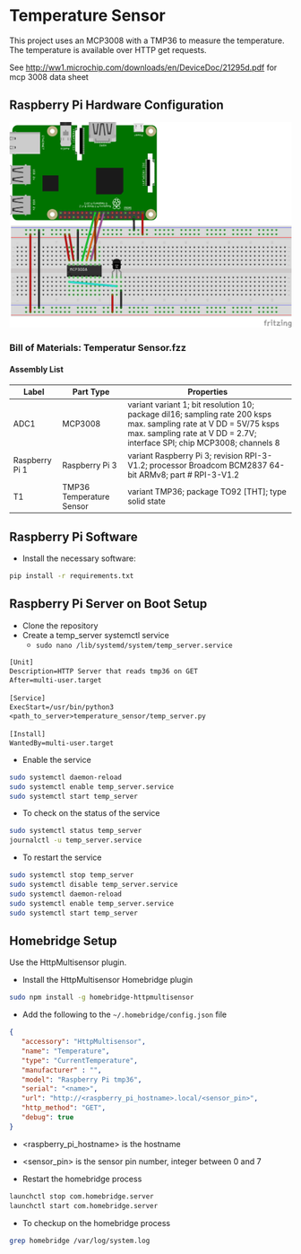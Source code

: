 # Temperature Sensor
This project uses an MCP3008 with a TMP36 to measure the temperature. The temperature is available over HTTP get requests.

See http://ww1.microchip.com/downloads/en/DeviceDoc/21295d.pdf for mcp 3008 data sheet

## Raspberry Pi Hardware Configuration
![](./docs/temperature_sensor.png)

### Bill of Materials: Temperatur Sensor.fzz


#### Assembly List

<table>

<thead>

<tr>

<th>Label</th>

<th>Part Type</th>

<th>Properties</th>

</tr>

</thead>

<tbody>

<tr>

<td>ADC1</td>

<td>MCP3008</td>

<td class="props">variant variant 1; bit resolution 10; package dil16; sampling rate 200 ksps max. sampling rate at V DD = 5V/75 ksps max. sampling rate at V DD = 2.7V; interface SPI; chip MCP3008; channels 8</td>

</tr>

<tr>

<td>Raspberry Pi 1</td>

<td>Raspberry Pi 3</td>

<td class="props">variant Raspberry Pi 3; revision RPI-3-V1.2; processor Broadcom BCM2837 64-bit ARMv8; part # RPI-3-V1.2</td>

</tr>

<tr>

<td>T1</td>

<td>TMP36 Temperature Sensor</td>

<td class="props">variant TMP36; package TO92 [THT]; type solid state</td>

</tr>

</tbody>

</table>


## Raspberry Pi Software
* Install the necessary software:
```sh
pip install -r requirements.txt
```

## Raspberry Pi Server on Boot Setup
* Clone the repository
* Create a temp_server systemctl service
   * `sudo nano /lib/systemd/system/temp_server.service`  

```
[Unit]
Description=HTTP Server that reads tmp36 on GET
After=multi-user.target

[Service]
ExecStart=/usr/bin/python3 <path_to_server>temperature_sensor/temp_server.py

[Install]
WantedBy=multi-user.target
```

* Enable the service

```sh
sudo systemctl daemon-reload
sudo systemctl enable temp_server.service
sudo systemctl start temp_server
```

* To check on the status of the service

```sh
sudo systemctl status temp_server
journalctl -u temp_server.service
```

* To restart the service
```sh
sudo systemctl stop temp_server
sudo systemctl disable temp_server.service
sudo systemctl daemon-reload
sudo systemctl enable temp_server.service
sudo systemctl start temp_server
```

## Homebridge Setup
Use the HttpMultisensor plugin.

* Install the HttpMultisensor Homebridge plugin

```sh
sudo npm install -g homebridge-httpmultisensor
```

* Add the following to the `~/.homebridge/config.json` file

```json
{
   "accessory": "HttpMultisensor",
   "name": "Temperature",
   "type": "CurrentTemperature",
   "manufacturer" : "",
   "model": "Raspberry Pi tmp36",
   "serial": "<name>",
   "url": "http://<raspberry_pi_hostname>.local/<sensor_pin>",
   "http_method": "GET",
   "debug": true  
}
```
   * <raspberry_pi_hostname> is the hostname 
   * <sensor_pin> is the sensor pin number, integer between 0 and 7

* Restart the homebridge process

```sh
launchctl stop com.homebridge.server
launchctl start com.homebridge.server
```

* To checkup on the homebridge process

```sh
grep homebridge /var/log/system.log
```